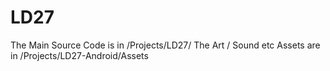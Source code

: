 LD27
====
The Main Source Code is in /Projects/LD27/
The Art / Sound etc Assets are in /Projects/LD27-Android/Assets

